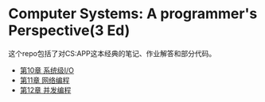 # Computer Systems: A programmer's Perspective(3 Ed)


这个repo包括了对CS:APP这本经典的笔记、作业解答和部分代码。


- [第10章 系统级I/O](ch10_unix_io/README.md)
- [第11章 网络编程](ch11_network/README.md)
- [第12章 并发编程](ch12_concurrent/README.md)